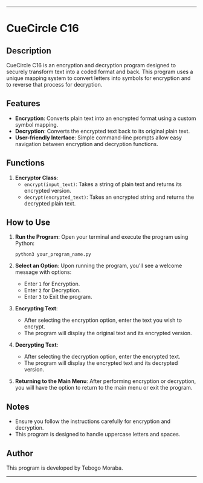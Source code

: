 

---

# CueCircle C16

## Description
CueCircle C16 is an encryption and decryption program designed to securely transform text into a coded format and back. This program uses a unique mapping system to convert letters into symbols for encryption and to reverse that process for decryption. 

## Features
- **Encryption**: Converts plain text into an encrypted format using a custom symbol mapping.
- **Decryption**: Converts the encrypted text back to its original plain text.
- **User-friendly Interface**: Simple command-line prompts allow easy navigation between encryption and decryption functions.

## Functions
1. **Encryptor Class**:
   - `encrypt(input_text)`: Takes a string of plain text and returns its encrypted version.
   - `decrypt(encrypted_text)`: Takes an encrypted string and returns the decrypted plain text.

## How to Use
1. **Run the Program**: Open your terminal and execute the program using Python:
   ```
   python3 your_program_name.py
   ```
   
2. **Select an Option**: Upon running the program, you'll see a welcome message with options:
   - Enter `1` for Encryption.
   - Enter `2` for Decryption.
   - Enter `3` to Exit the program.

3. **Encrypting Text**:
   - After selecting the encryption option, enter the text you wish to encrypt.
   - The program will display the original text and its encrypted version.

4. **Decrypting Text**:
   - After selecting the decryption option, enter the encrypted text.
   - The program will display the encrypted text and its decrypted version.

5. **Returning to the Main Menu**: After performing encryption or decryption, you will have the option to return to the main menu or exit the program.

## Notes
- Ensure you follow the instructions carefully for encryption and decryption.
- This program is designed to handle uppercase letters and spaces.

## Author
This program is developed by Tebogo Moraba.

---
